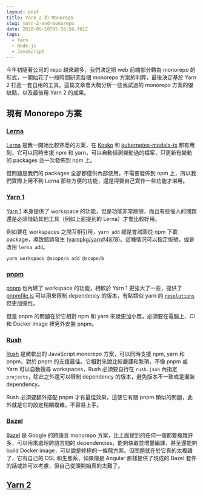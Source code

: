 ```yaml
---
layout: post
title: Yarn 2 和 Monorepo
slug: yarn-2-and-monorepo
date: 2020-05-10T05:58:56.701Z
tags:
  - Yarn
  - Node.js
  - JavaScript
---
```

今年初隨著公司的 repo 越來越多，我們決定把 web 前端部分轉為 monorepo 的形式，一開始花了一段時間研究各個 monorepo 方案的利弊，最後決定基於 Yarn 2 打造一套自用的工具。這篇文章會大概分析一些我試過的 monorepo 方案的優缺點，以及最後用 Yarn 2 的成果。

## 現有 Monorepo 方案

### [Lerna]

[Lerna] 是我一開始比較熟悉的方案，在 [Kosko](https://github.com/tommy351/kosko/) 和 [kubernetes-models-ts](https://github.com/tommy351/kubernetes-models-ts/) 都有用到，它可以同時支援 npm 和 yarn，可以自動偵測變動過的檔案，只更新有變動的 packages 並一次發佈到 npm 上。

但問題是我們的 packages 全部都僅供內部使用，不需要發佈到 npm 上，所以我們實際上用不到 Lerna 那些方便的功能，還是得要自己實作一些功能才堪用。

### [Yarn 1]

[Yarn 1] 本身提供了 workspace 的功能，但是功能非常簡陋，而且有些惱人的問題還是必須借助其他工具（例如上面提到的 Lerna）才會比較好用。

例如要在 workspaces 之間互相引用，`yarn add` 總是會試圖從 npm 下載 package，導致錯誤發生 ([yarnpkg/yarn#4878](https://github.com/yarnpkg/yarn/issues/4878))。這種情況可以指定版號，或是改用 `lerna add`。

```sh
yarn workspace @scope/a add @scope/b
```

### [pnpm]

[pnpm] 也內建了 workspace 的功能，相較於 Yarn 1 更強大了一些，提供了 [pnpmfile.js](https://pnpm.js.org/en/pnpmfile) 可以用來限制 dependency 的版本，有點類似 yarn 的 [`resolutions`](https://classic.yarnpkg.com/en/docs/selective-version-resolutions) 但更加彈性。

但是 pnpm 的問題在於它相對 npm 和 yarn 來說更加小眾，必須要在電腦上、CI 和 Docker image 裡另外安裝 pnpm。

### [Rush]

[Rush] 是微軟出的 JavaScript monorepo 方案，可以同時支援 npm, yarn 和 pnpm，對於 pnpm 的支援最佳。它相對來說比較嚴謹和繁瑣，不像 pnpm 或 Yarn 可以自動搜尋 workspaces，Rush 必須要自行在 `rush.json` 內指定 `projects`，除此之外還可以限制 dependency 的版本，避免版本不一致或是漏裝 dependency。

Rush 必須要額外搭配 pnpm 才有最佳效果，這使它有跟 pnpm 類似的問題，此外就是它的設定稍顯複雜，不容易上手。

### [Bazel]

[Bazel] 是 Google 的跨語言 monorepo 方案，比上面提到的任何一個都要複雜許多，可以用來處理跨語言間的 dependencies，能夠快取並增量編譯，甚至還能夠 build Docker image，可以說是終極的一條龍方案。但問題就在於它真的太複雜了，它有自己的 DSL 和生態系，如果像是 Angular 那樣提供了現成的 Bazel 套件的話或許可以考慮，但自己從頭開始真的太難了。

## [Yarn 2]

[Lerna]: https://lerna.js.org/
[pnpm]: https://pnpm.js.org/en/
[Yarn 1]: https://classic.yarnpkg.com/lang/en/
[Rush]: https://rushjs.io/
[Bazel]: https://bazel.build/
[Yarn 2]: https://yarnpkg.com/